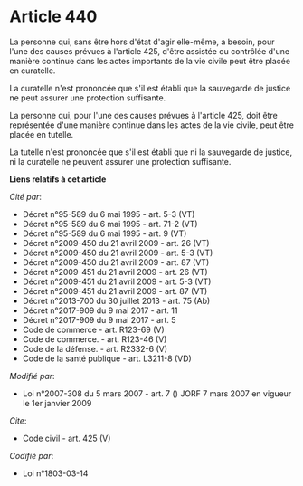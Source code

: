 # Article 440

La personne qui, sans être hors d'état d'agir elle-même, a besoin, pour l'une des causes prévues à l'article 425, d'être
assistée ou contrôlée d'une manière continue dans les actes importants de la vie civile peut être placée en curatelle. 

La curatelle n'est prononcée que s'il est établi que la sauvegarde de justice ne peut assurer une protection suffisante. 

La personne qui, pour l'une des causes prévues à l'article 425, doit être représentée d'une manière continue dans les actes
de la vie civile, peut être placée en tutelle. 

La tutelle n'est prononcée que s'il est établi que ni la sauvegarde de justice, ni la curatelle ne peuvent assurer une
protection suffisante.

**Liens relatifs à cet article**

_Cité par_:

  - Décret n°95-589 du 6 mai 1995 - art. 5-3 (VT)
  - Décret n°95-589 du 6 mai 1995 - art. 71-2 (VT)
  - Décret n°95-589 du 6 mai 1995 - art. 9 (VT)
  - Décret n°2009-450 du 21 avril 2009 - art. 26 (VT)
  - Décret n°2009-450 du 21 avril 2009 - art. 5-3 (VT)
  - Décret n°2009-450 du 21 avril 2009 - art. 87 (VT)
  - Décret n°2009-451 du 21 avril 2009 - art. 26 (VT)
  - Décret n°2009-451 du 21 avril 2009 - art. 5-3 (VT)
  - Décret n°2009-451 du 21 avril 2009 - art. 87 (VT)
  - Décret n°2013-700 du 30 juillet 2013 - art. 75 (Ab)
  - Décret n°2017-909 du 9 mai 2017 - art. 11
  - Décret n°2017-909 du 9 mai 2017 - art. 5
  - Code de commerce - art. R123-69 (V)
  - Code de commerce. - art. R123-46 (V)
  - Code de la défense. - art. R2332-6 (V)
  - Code de la santé publique - art. L3211-8 (VD)

_Modifié par_:

  - Loi n°2007-308 du 5 mars 2007 - art. 7 () JORF 7 mars 2007 en vigueur le 1er janvier 2009

_Cite_:

  - Code civil - art. 425 (V)

_Codifié par_:

  - Loi n°1803-03-14
